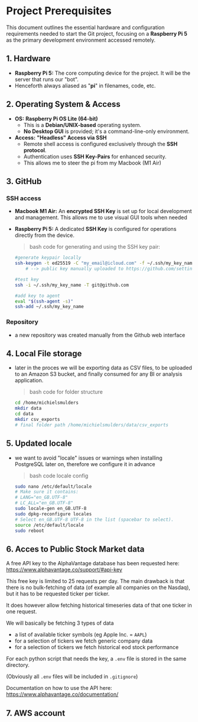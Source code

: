 # Project Prerequisites
This document outlines the essential hardware and configuration requirements needed to start the Git project, focusing on a **Raspberry Pi 5** as the primary development environment accessed remotely.

## 1. Hardware
* **Raspberry Pi 5:** The core computing device for the project. It will be the server that runs our "bot".
* Henceforth always aliased as "**pi**" in filenames, code, etc.

## 2. Operating System & Access
* **OS:** **Raspberry Pi OS Lite (64-bit)**
    * This is a **Debian/UNIX-based** operating system.
    * **No Desktop GUI** is provided; it's a command-line-only environment.
* **Access:** **"Headless" Access via SSH**
    * Remote shell access is configured exclusively through the **SSH protocol**.
    * Authentication uses **SSH Key-Pairs** for enhanced security.
    * This allows me to steer the pi from my Macbook (M1 Air)

## 3. GitHub 
### SSH access
* **Macbook M1 Air:** An **encrypted SSH Key** is set up for local development and management. This allows me to use visual GUI tools when needed
* **Raspberry Pi 5:** A dedicated **SSH Key** is configured for operations directly from the device.

   >bash code for generating and using the SSH key pair:
   ```bash
   #generate keypair locally
   ssh-keygen -t ed25519 -C "my_email@icloud.com" -f ~/.ssh/my_key_name
       # --> public key manually uploaded to https://github.com/settings/keys
   
   #test key
   ssh -i ~/.ssh/my_key_name -T git@github.com
   
   #add key to agent
   eval "$(ssh-agent -s)"
   ssh-add ~/.ssh/my_key_name
   ```
### Repository
* a new repository was created manually from the Github web interface

## 4. Local File storage
* later in the proces we will be exporting data as CSV files, to be uploaded to an Amazon S3 bucket, and finally consumed for any BI or analysis application.

   >bash code for folder structure
   ```bash
   cd /home/michielsmulders
   mkdir data
   cd data
   mkdir csv_exports
   # final folder path /home/michielsmulders/data/csv_exports
   ```
## 5. Updated locale
* we want to avoid "locale" issues or warnings when installing PostgreSQL later on, therefore we configure it in advance

   >bash code locale config
   ```bash
   sudo nano /etc/default/locale
   # Make sure it contains:
   # LANG="en_GB.UTF-8"
   # LC_ALL="en_GB.UTF-8"
   sudo locale-gen en_GB.UTF-8
   sudo dpkg-reconfigure locales
   # Select en_GB.UTF-8 UTF-8 in the list (spacebar to select).
   source /etc/default/locale
   sudo reboot
   ```

## 6. Acces to Public Stock Market data
A free API key to the AlphaVantage database has been requested here:
https://www.alphavantage.co/support/#api-key

This free key is limited to 25 requests per day. The main drawback is that there is no bulk-fetching of data (of example all companies on the Nasdaq), but it has to be requested ticker per ticker.

It does however allow fetching historical timeseries data of that one ticker in one request.

We will basically be fetching 3 types of data
- a list of available ticker symbols (eg Apple Inc. = `AAPL`)
- for a selection of tickers we fetch generic company data
- for a selection of tickers we fetch historical eod stock performance

For each python script that needs the key, a `.env` file is stored in the same directory.

(Obviously all `.env` files will be included in `.gitignore`)

Documentation on how to use the API here:
https://www.alphavantage.co/documentation/

## 7. AWS account
